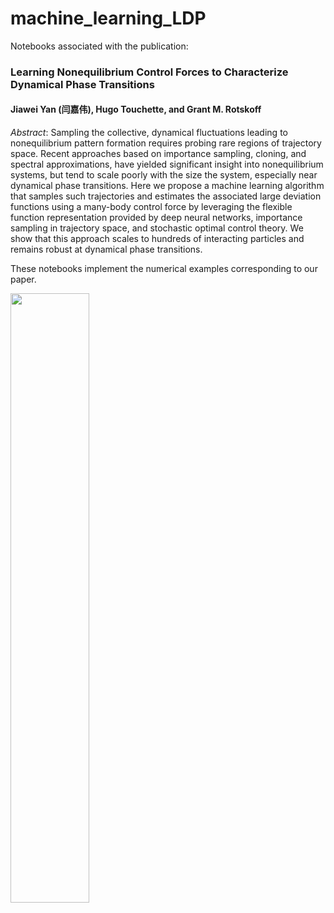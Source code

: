# machine_learning_LDP
Notebooks associated with the publication:

### Learning Nonequilibrium Control Forces to Characterize Dynamical Phase Transitions

#### Jiawei Yan (闫嘉伟), Hugo Touchette, and Grant M. Rotskoff

*Abstract*: Sampling the collective, dynamical fluctuations leading to nonequilibrium pattern formation requires probing rare regions of trajectory space. Recent approaches based on importance sampling, cloning, and spectral approximations, have yielded significant insight into nonequilibrium systems, but tend to scale poorly with the size the system, especially near dynamical phase transitions. Here we propose a machine learning algorithm that samples such trajectories and estimates the associated large deviation functions using a many-body control force by leveraging the flexible function representation provided by deep neural networks, importance sampling in trajectory space, and stochastic optimal control theory. We show that this approach scales to hundreds of interacting particles and remains robust at dynamical phase transitions.

These notebooks implement the numerical examples corresponding to our paper.

<img src="https://github.com/quark-strange/machine_learning_LDP/blob/main/results/ABPs_80_lambda-0.03.gif" width="50%" height="50%"/>
